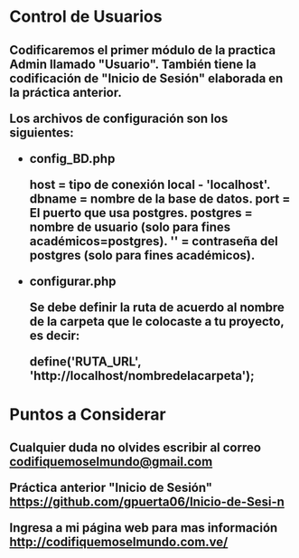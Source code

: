 <h1>Control de Usuarios <h2>
  
  Codificaremos el primer módulo de la practica Admin llamado "Usuario". También tiene la codificación de "Inicio de Sesión" elaborada en la práctica anterior.
  
  Los archivos de configuración son los siguientes:
  
  * config_BD.php
  
      host = tipo de conexión local - 'localhost'.
      dbname = nombre de la base de datos.
      port = El puerto que usa postgres.
      postgres = nombre de usuario (solo para fines académicos=postgres).
      '' = contraseña del postgres (solo para fines académicos).
      
   * configurar.php
   
      Se debe definir la ruta de acuerdo al nombre de la carpeta que le colocaste a tu proyecto, es decir:
      
      define('RUTA_URL', 'http://localhost/nombredelacarpeta');
      
<h1>Puntos a Considerar<h2>
  
   Cualquier duda no olvides escribir al correo codifiquemoselmundo@gmail.com
   
   Práctica anterior "Inicio de Sesión" https://github.com/gpuerta06/Inicio-de-Sesi-n
  
   Ingresa a mi página web para mas información http://codifiquemoselmundo.com.ve/
